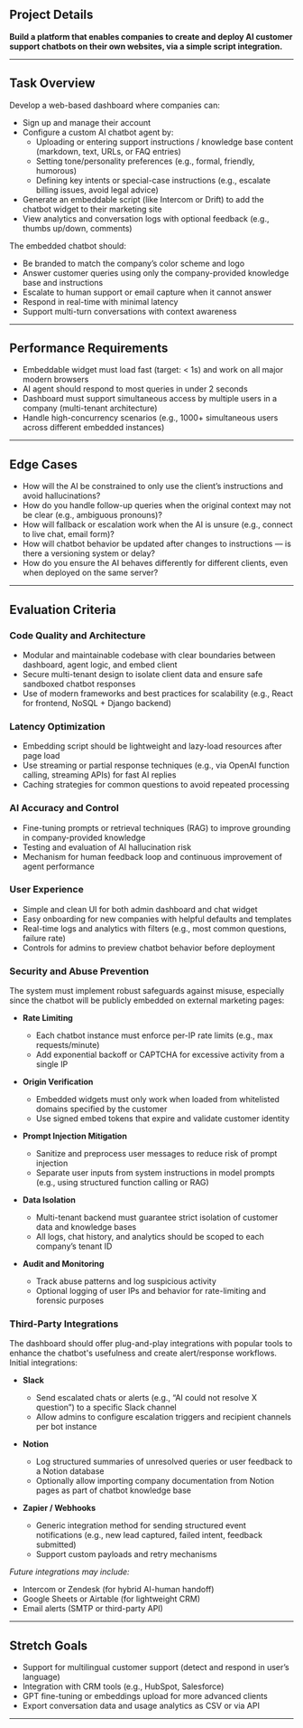 ## **Project Details**

**Build a platform that enables companies to create and deploy AI customer support chatbots on their own websites, via a simple script integration.**

---

## **Task Overview**

Develop a web-based dashboard where companies can:

* Sign up and manage their account  
* Configure a custom AI chatbot agent by:
  * Uploading or entering support instructions / knowledge base content (markdown, text, URLs, or FAQ entries)
  * Setting tone/personality preferences (e.g., formal, friendly, humorous)
  * Defining key intents or special-case instructions (e.g., escalate billing issues, avoid legal advice)  
* Generate an embeddable script (like Intercom or Drift) to add the chatbot widget to their marketing site  
* View analytics and conversation logs with optional feedback (e.g., thumbs up/down, comments)

The embedded chatbot should:

* Be branded to match the company’s color scheme and logo  
* Answer customer queries using only the company-provided knowledge base and instructions  
* Escalate to human support or email capture when it cannot answer  
* Respond in real-time with minimal latency  
* Support multi-turn conversations with context awareness

---

## **Performance Requirements**

* Embeddable widget must load fast (target: < 1s) and work on all major modern browsers  
* AI agent should respond to most queries in under 2 seconds  
* Dashboard must support simultaneous access by multiple users in a company (multi-tenant architecture)  
* Handle high-concurrency scenarios (e.g., 1000+ simultaneous users across different embedded instances)

---

## **Edge Cases**

* How will the AI be constrained to only use the client’s instructions and avoid hallucinations?  
* How do you handle follow-up queries when the original context may not be clear (e.g., ambiguous pronouns)?  
* How will fallback or escalation work when the AI is unsure (e.g., connect to live chat, email form)?  
* How will chatbot behavior be updated after changes to instructions — is there a versioning system or delay?  
* How do you ensure the AI behaves differently for different clients, even when deployed on the same server?

---

## **Evaluation Criteria**

### **Code Quality and Architecture**

* Modular and maintainable codebase with clear boundaries between dashboard, agent logic, and embed client  
* Secure multi-tenant design to isolate client data and ensure safe sandboxed chatbot responses  
* Use of modern frameworks and best practices for scalability (e.g., React for frontend, NoSQL + Django backend)

### **Latency Optimization**

* Embedding script should be lightweight and lazy-load resources after page load  
* Use streaming or partial response techniques (e.g., via OpenAI function calling, streaming APIs) for fast AI replies  
* Caching strategies for common questions to avoid repeated processing

### **AI Accuracy and Control**

* Fine-tuning prompts or retrieval techniques (RAG) to improve grounding in company-provided knowledge  
* Testing and evaluation of AI hallucination risk  
* Mechanism for human feedback loop and continuous improvement of agent performance

### **User Experience**

* Simple and clean UI for both admin dashboard and chat widget  
* Easy onboarding for new companies with helpful defaults and templates  
* Real-time logs and analytics with filters (e.g., most common questions, failure rate)  
* Controls for admins to preview chatbot behavior before deployment

### **Security and Abuse Prevention**

The system must implement robust safeguards against misuse, especially since the chatbot will be publicly embedded on external marketing pages:

* **Rate Limiting**  
  * Each chatbot instance must enforce per-IP rate limits (e.g., max requests/minute)  
  * Add exponential backoff or CAPTCHA for excessive activity from a single IP  

* **Origin Verification**  
  * Embedded widgets must only work when loaded from whitelisted domains specified by the customer  
  * Use signed embed tokens that expire and validate customer identity  

* **Prompt Injection Mitigation**  
  * Sanitize and preprocess user messages to reduce risk of prompt injection  
  * Separate user inputs from system instructions in model prompts (e.g., using structured function calling or RAG)

* **Data Isolation**  
  * Multi-tenant backend must guarantee strict isolation of customer data and knowledge bases  
  * All logs, chat history, and analytics should be scoped to each company’s tenant ID  

* **Audit and Monitoring**  
  * Track abuse patterns and log suspicious activity  
  * Optional logging of user IPs and behavior for rate-limiting and forensic purposes  

### **Third-Party Integrations**

The dashboard should offer plug-and-play integrations with popular tools to enhance the chatbot's usefulness and create alert/response workflows. Initial integrations:

* **Slack**  
  * Send escalated chats or alerts (e.g., “AI could not resolve X question”) to a specific Slack channel  
  * Allow admins to configure escalation triggers and recipient channels per bot instance

* **Notion**  
  * Log structured summaries of unresolved queries or user feedback to a Notion database  
  * Optionally allow importing company documentation from Notion pages as part of chatbot knowledge base

* **Zapier / Webhooks**  
  * Generic integration method for sending structured event notifications (e.g., new lead captured, failed intent, feedback submitted)  
  * Support custom payloads and retry mechanisms

*Future integrations may include:*
* Intercom or Zendesk (for hybrid AI-human handoff)
* Google Sheets or Airtable (for lightweight CRM)
* Email alerts (SMTP or third-party API)

---

## **Stretch Goals**

* Support for multilingual customer support (detect and respond in user’s language)  
* Integration with CRM tools (e.g., HubSpot, Salesforce)  
* GPT fine-tuning or embeddings upload for more advanced clients  
* Export conversation data and usage analytics as CSV or via API  

---
